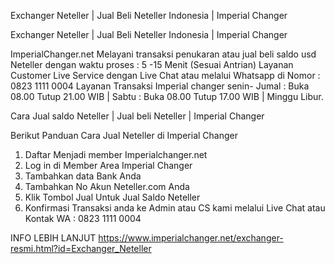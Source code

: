 Exchanger Neteller | Jual Beli Neteller Indonesia | Imperial Changer






Exchanger Neteller | Jual Beli Neteller Indonesia | Imperial Changer


ImperialChanger.net Melayani transaksi penukaran atau jual beli saldo usd Neteller dengan waktu proses : 5 -15 Menit (Sesuai Antrian) Layanan Customer Live Service dengan Live Chat atau melalui Whatsapp di Nomor : 0823 1111 0004 Layanan Transaksi Imperial changer senin- Jumal : Buka 08.00 Tutup 21.00 WIB | Sabtu : Buka 08.00 Tutup 17.00 WIB | Minggu Libur.


Cara Jual saldo Neteller | Jual beli Neteller | Imperial Changer 


Berikut Panduan Cara Jual Neteller di Imperial Changer


1. Daftar Menjadi member Imperialchanger.net
2. Log in di Member Area Imperial Changer
3. Tambahkan data Bank Anda
4. Tambahkan No Akun Neteller.com Anda
5. Klik Tombol Jual Untuk Jual Saldo Neteller
6. Konfirmasi Transaksi anda ke Admin atau CS kami melalui Live Chat atau Kontak WA : 0823 1111 0004


INFO LEBIH LANJUT https://www.imperialchanger.net/exchanger-resmi.html?id=Exchanger_Neteller
